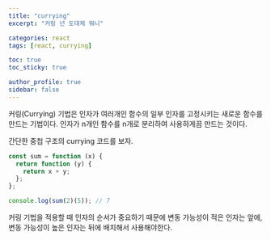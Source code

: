 ```yaml
---
title: "currying"
excerpt: "커링 넌 도대체 뭐니"

categories: react
tags: [react, currying]

toc: true
toc_sticky: true

author_profile: true
sidebar: false
---
```


커링(Currying) 기법은 인자가 여러개인 함수의 일부 인자를 고정시키는 새로운 함수를 만드는 기법이다. 인자가 n개인 함수를 n개로 분리하여 사용하게끔 만드는 것이다.

간단한 중첩 구조의 currying 코드를 보자.

```jsx
const sum = function (x) {
  return function (y) {
    return x + y;
  };
};

console.log(sum(2)(5)); // 7
```

커링 기법을 적용할 때 인자의 순서가 중요하기 때문에 변동 가능성이 적은 인자는 앞에, 변동 가능성이 높은 인자는 뒤에 배치해서 사용해야한다.
